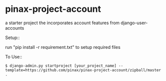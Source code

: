 pinax-project-account
=====================

a starter project the incorporates account features from django-user-accounts

Setup::

  run "pip install -r requirement.txt" to setup required files

To Use::

    $ django-admin.py startproject [your_project_name] --template=https://github.com/pinax/pinax-project-account/zipball/master .
